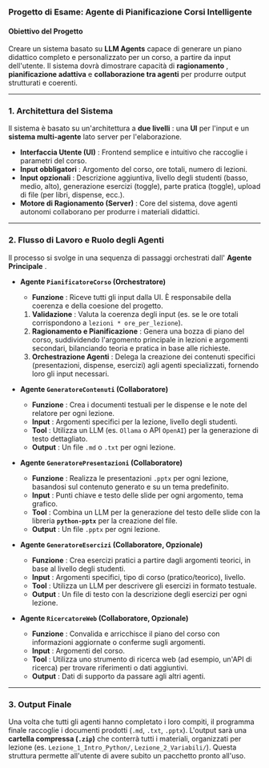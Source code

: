 ### **Progetto di Esame: Agente di Pianificazione Corsi Intelligente**

#### **Obiettivo del Progetto**

Creare un sistema basato su **LLM Agents** capace di generare un piano didattico completo e personalizzato per un corso, a partire da input dell'utente. Il sistema dovrà dimostrare capacità di  **ragionamento** , **pianificazione adattiva** e **collaborazione tra agenti** per produrre output strutturati e coerenti.

---

### **1. Architettura del Sistema**

Il sistema è basato su un'architettura a  **due livelli** : una **UI** per l'input e un **sistema multi-agente** lato server per l'elaborazione.

* **Interfaccia Utente (UI)** : Frontend semplice e intuitivo che raccoglie i parametri del corso.
* **Input obbligatori** : Argomento del corso, ore totali, numero di lezioni.
* **Input opzionali** : Descrizione aggiuntiva, livello degli studenti (basso, medio, alto), generazione esercizi (toggle), parte pratica (toggle), upload di file (per libri, dispense, ecc.).
* **Motore di Ragionamento (Server)** : Core del sistema, dove agenti autonomi collaborano per produrre i materiali didattici.

---

### **2. Flusso di Lavoro e Ruolo degli Agenti**

Il processo si svolge in una sequenza di passaggi orchestrati dall' **Agente Principale** .

* **Agente `PianificatoreCorso` (Orchestratore)**

  * **Funzione** : Riceve tutti gli input dalla UI. È responsabile della coerenza e della coesione del progetto.

  1. **Validazione** : Valuta la coerenza degli input (es. se le ore totali corrispondono a `lezioni * ore_per_lezione`).
  2. **Ragionamento e Pianificazione** : Genera una bozza di piano del corso, suddividendo l'argomento principale in lezioni e argomenti secondari, bilanciando teoria e pratica in base alle richieste.
  3. **Orchestrazione Agenti** : Delega la creazione dei contenuti specifici (presentazioni, dispense, esercizi) agli agenti specializzati, fornendo loro gli input necessari.
* **Agente `GeneratoreContenuti` (Collaboratore)**

  * **Funzione** : Crea i documenti testuali per le dispense e le note del relatore per ogni lezione.
  * **Input** : Argomenti specifici per la lezione, livello degli studenti.
  * **Tool** : Utilizza un LLM (es. `Ollama` o API `OpenAI`) per la generazione di testo dettagliato.
  * **Output** : Un file `.md` o `.txt` per ogni lezione.
* **Agente `GeneratorePresentazioni` (Collaboratore)**

  * **Funzione** : Realizza le presentazioni `.pptx` per ogni lezione, basandosi sul contenuto generato e su un tema predefinito.
  * **Input** : Punti chiave e testo delle slide per ogni argomento, tema grafico.
  * **Tool** : Combina un LLM per la generazione del testo delle slide con la libreria **`python-pptx`** per la creazione del file.
  * **Output** : Un file `.pptx` per ogni lezione.
* **Agente `GeneratoreEsercizi` (Collaboratore, Opzionale)**

  * **Funzione** : Crea esercizi pratici a partire dagli argomenti teorici, in base al livello degli studenti.
  * **Input** : Argomenti specifici, tipo di corso (pratico/teorico), livello.
  * **Tool** : Utilizza un LLM per descrivere gli esercizi in formato testuale.
  * **Output** : Un file di testo con la descrizione degli esercizi per ogni lezione.
* **Agente `RicercatoreWeb` (Collaboratore, Opzionale)**

  * **Funzione** : Convalida e arricchisce il piano del corso con informazioni aggiornate o conferme sugli argomenti.
  * **Input** : Argomenti del corso.
  * **Tool** : Utilizza uno strumento di ricerca web (ad esempio, un'API di ricerca) per trovare riferimenti o dati aggiuntivi.
  * **Output** : Dati di supporto da passare agli altri agenti.

---

### **3. Output Finale**

Una volta che tutti gli agenti hanno completato i loro compiti, il programma finale raccoglie i documenti prodotti (`.md`, `.txt`, `.pptx`). L'output sarà una **cartella compressa (`.zip`)** che conterrà tutti i materiali, organizzati per lezione (es. `Lezione_1_Intro_Python/`, `Lezione_2_Variabili/`). Questa struttura permette all'utente di avere subito un pacchetto pronto all'uso.
